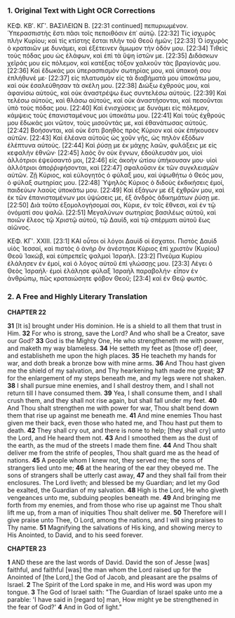### 1. Original Text with Light OCR Corrections

ΚΕΦ. ΚΒʹ. ΚΓʹ. ΒΑΣΙΛΕΙΩΝ Β.
[22:31 continued] πεπυριωμένον. Ὑπερασπιστὴς ἔστι πᾶσι τοῖς πεποιθόσιν ἐπ᾿ αὐτῷ.
[22:32] Τίς ἰσχυρὸς πλὴν Κυρίου; καὶ τίς κτίστης ἔσται πλὴν τοῦ Θεοῦ ἡμῶν;
[22:33] Ὁ ἰσχυρὸς ὁ κραταιῶν με δυνάμει, καὶ ἐξέτεινεν ἄμωμον τὴν ὁδόν μου.
[22:34] Τιθεὶς τοὺς πόδας μου ὡς ἐλάφων, καὶ ἐπὶ τὰ ὕψη ἱστῶν με.
[22:35] Διδάσκων χεῖράς μου εἰς πόλεμον, καὶ κατέξας τόξον χαλκοῦν τὰς βραγίονάς μου.
[22:36] Καὶ ἔδωκάς μοι ὑπερασπισμὸν σωτηρίας μου, καὶ ὑπακοή σου ἐπλήθυνέ με·
[22:37] εἰς πλατυσμὸν εἰς τὰ διαβήματά μου ὑποκάτω μου, καὶ οὐκ ἐσαλεύθησαν τὰ σκέλη μου.
[22:38] Διώξω ἐχθρούς μου, καὶ ἀφανίσω αὐτούς, καὶ οὐκ ἀναστρέψω ἕως συντελέσω αὐτούς.
[22:39] Καὶ τελέσω αὐτούς, καὶ θλάσω αὐτούς, καὶ οὐκ ἀναστήσονται, καὶ πεσοῦνται ὑπὸ τοὺς πόδας μου.
[22:40] Καὶ ἐνισχύσεις με δυνάμει εἰς πόλεμον, κάμψεις τοὺς ἐπανισταμένους μοι ὑποκάτω μου.
[22:41] Καὶ τοὺς ἐχθρούς μου ἔδωκάς μοι νῶτον, τοὺς μισοῦντάς με, καὶ ἐθανάτωσας αὐτούς.
[22:42] Βοήσονται, καὶ οὐκ ἔστι βοηθὸς πρὸς Κύριον καὶ οὐκ ἐπήκουσεν αὐτῶν.
[22:43] Καὶ ἐλέανα αὐτοὺς ὡς χοῦν γῆς, ὡς πηλὸν ἐξόδων ἐλέπτυνα αὐτούς.
[22:44] Καὶ ῥύσῃ με ἐκ μάχης λαῶν, φυλάξεις με εἰς κεφαλὴν ἐθνῶν·
[22:45] λαὸς ὃν οὐκ ἔγνων, ἐδούλευσάν μοι, υἱοὶ ἀλλότριοι ἐψεύσαντό μοι,
[22:46] εἰς ἀκοὴν ὠτίου ὑπήκουσαν μου· υἱοὶ ἀλλότριοι ἀποῤῥιφήσονται, καὶ
[22:47] σφαλοῦσιν ἐκ τῶν συγκλεισμῶν αὐτῶν. Ζῇ Κύριος, καὶ εὐλογητὸς ὁ φύλαξ μου, καὶ ὑψωθήτω ὁ Θεός μου, ὁ φύλαξ σωτηρίας μου.
[22:48] Ὑψηλὸς Κύριος ὁ διδοὺς ἐκδικήσεις ἐμοί, παιδεύων λαοὺς ὑποκάτω μου.
[22:49] Καὶ ἐξάγων με ἐξ ἐχθρῶν μου, καὶ ἐκ τῶν ἐπανισταμένων μοι ὑψώσεις με, ἐξ ἀνδρὸς ἀδικημάτων ῥύσῃ με.
[22:50] Διὰ τοῦτο ἐξομολογήσομαί σοι, Κύριε, ἐν τοῖς ἔθνεσι, καὶ ἐν τῷ ὀνόματί σου ψαλῶ.
[22:51] Μεγαλύνων σωτηρίας βασιλέως αὐτοῦ, καὶ ποιῶν ἔλεος τῷ Χριστῷ αὐτοῦ, τῷ Δαυίδ, καὶ τῷ σπέρματι αὐτοῦ ἕως αἰῶνος.

ΚΕΦ. ΚΓʹ. ΧΧΙΙΙ.
[23:1] ΚΑΙ οὗτοι οἱ λόγοι Δαυὶδ οἱ ἔσχατοι. Πιστὸς Δαυὶδ υἱὸς Ἰεσσαί, καὶ πιστὸς ὁ ἀνὴρ ὃν ἀνέστησε Κύριος ἐπὶ χριστὸν (Κυρίου) Θεοῦ Ἰακώβ, καὶ εὐπρεπεῖς ψαλμοὶ Ἰσραήλ.
[23:2] Πνεῦμα Κυρίου ἐλάλησεν ἐν ἐμοί, καὶ ὁ λόγος αὐτοῦ ἐπὶ γλώσσῃς μου.
[23:3] Λέγει ὁ Θεὸς Ἰσραήλ· ἐμοὶ ἐλάλησε φύλαξ Ἰσραὴλ παραβολήν· εἶπον ἐν ἀνθρώπῳ, πῶς κραταιώσητε φόβον Θεοῦ;
[23:4] καὶ ἐν Θεῷ φωτός.

### 2. A Free and Highly Literary Translation

**CHAPTER 22**

**31** [It is] brought under His dominion. He is a shield to all them that trust in Him.
**32** For who is strong, save the Lord? And who shall be a Creator, save our God?
**33** God is the Mighty One, He who strengtheneth me with power, and maketh my way blameless.
**34** He setteth my feet as [those of] deer, and establisheth me upon the high places.
**35** He teacheth my hands for war, and doth break a bronze bow with mine arms.
**36** And Thou hast given me the shield of my salvation, and Thy hearkening hath made me great;
**37** for the enlargement of my steps beneath me, and my legs were not shaken.
**38** I shall pursue mine enemies, and I shall destroy them, and I shall not return till I have consumed them.
**39** Yea, I shall consume them, and I shall crush them, and they shall not rise again, but shall fall under my feet.
**40** And Thou shalt strengthen me with power for war, Thou shalt bend down them that rise up against me beneath me.
**41** And mine enemies Thou hast given me their back, even those who hated me, and Thou hast put them to death.
**42** They shall cry out, and there is none to help; [they shall cry] unto the Lord, and He heard them not.
**43** And I smoothed them as the dust of the earth, as the mud of the streets I made them fine.
**44** And Thou shalt deliver me from the strife of peoples, Thou shalt guard me as the head of nations.
**45** A people whom I knew not, they served me; the sons of strangers lied unto me;
**46** at the hearing of the ear they obeyed me. The sons of strangers shall be utterly cast away,
**47** and they shall fail from their enclosures. The Lord liveth; and blessed be my Guardian; and let my God be exalted, the Guardian of my salvation.
**48** High is the Lord, He who giveth vengeances unto me, subduing peoples beneath me.
**49** And bringing me forth from my enemies, and from those who rise up against me Thou shalt lift me up, from a man of iniquities Thou shalt deliver me.
**50** Therefore will I give praise unto Thee, O Lord, among the nations, and I will sing praises to Thy name.
**51** Magnifying the salvations of His king, and showing mercy to His Anointed, to David, and to his seed forever.

**CHAPTER 23**

**1** AND these are the last words of David. David the son of Jesse [was] faithful, and faithful [was] the man whom the Lord raised up for the Anointed of [the Lord,] the God of Jacob, and pleasant are the psalms of Israel.
**2** The Spirit of the Lord spake in me, and His word was upon my tongue.
**3** The God of Israel saith: "The Guardian of Israel spake unto me a parable: 'I have said in [regard to] man, How might ye be strengthened in the fear of God?'
**4** And in God of light."